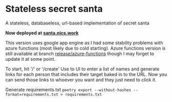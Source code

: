 # Stateless secret santa
A stateless, databaseless, url-based implementation of secret santa

**Now deployed at [santa.nics.work](santa.nics.work)**

This version uses google app engine as I had some stability problems with azure functions (most likely due to cold starting). Azure functions version is still available at branch [release/azure-functions](nvonahsen/secret-santa-function/tree/release/azure-functions) though I may forget to update it at some point.

To start, hit '/' or '/create'
Use to UI to enter a list of names and generate links for each person that includes their target baked in to the URL.
Now you can send those links to whoever you want and they just need to click it.

Generate requirements.txt
`poetry export --without-hashes --format=requirements.txt > requirements.txt`